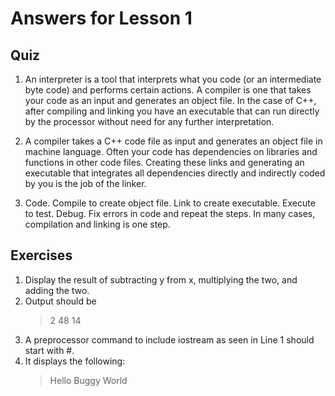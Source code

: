 # Answers for Lesson 1

## Quiz 

1.	An interpreter is a tool that interprets what you code (or an intermediate byte code) and performs certain actions. A compiler is one that takes your code as an input and generates an object file. In the case of C++, after compiling and linking you have an executable that can run directly by the processor without need for any further interpretation. 

2. A compiler takes a C++ code file as input and generates an object file  in machine language. Often your code has dependencies on libraries and functions in other code files. Creating these links and generating an executable that integrates all dependencies directly and indirectly coded by you is the job of the linker.

3. Code. Compile to create object file. Link to create executable. Execute to test. Debug. Fix errors in code and repeat the steps. In many cases, compilation and linking is one step. 

## Exercises 

1. Display the result of subtracting y from x, multiplying the two, and  adding the two.
2. Output should be
	> 2 48 14
3.	A preprocessor command to include iostream as seen in Line 1 should start with #. 
4.	It displays the following:
	> Hello Buggy World